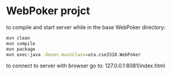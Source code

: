 # WebPoker projct

to compile and start server while in the base WebPoker directory:
```bash
mvn clean
mvn compile
mvn package
mvn exec:java -Dexec.mainClass=uta.cse3310.WebPoker
```

to connect to server with browser go to:
127.0.0.1:8081/index.html